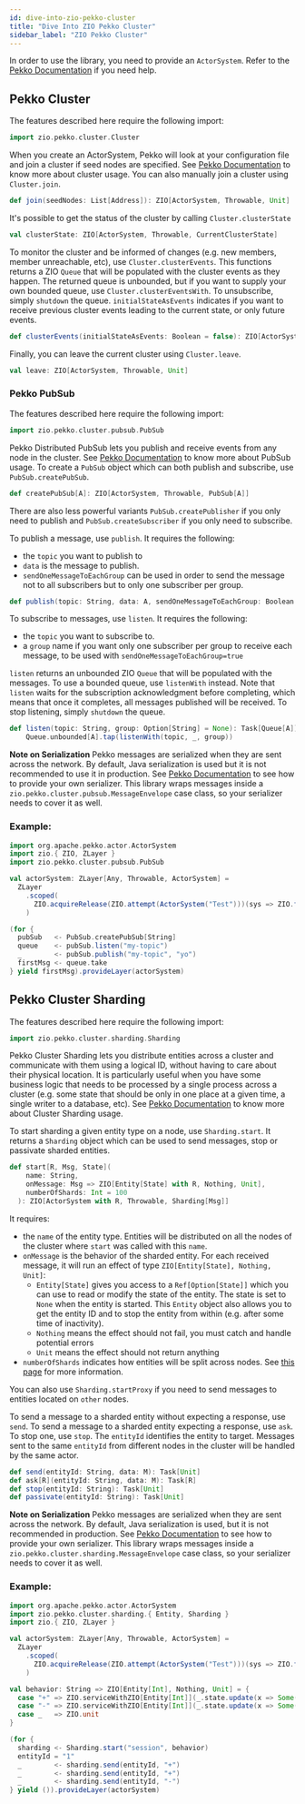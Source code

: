 ```yaml
---
id: dive-into-zio-pekko-cluster
title: "Dive Into ZIO Pekko Cluster"
sidebar_label: "ZIO Pekko Cluster"
---
```


In order to use the library, you need to provide an `ActorSystem`. Refer to the [Pekko Documentation](https://pekko.apache.org/docs/pekko/current/general/actor-systems.html) if you need help.

## Pekko Cluster

The features described here require the following import:

```scala
import zio.pekko.cluster.Cluster
```

When you create an ActorSystem, Pekko will look at your configuration file and join a cluster if seed nodes are specified.
See [Pekko Documentation](https://pekko.apache.org/docs/pekko/current/cluster-usage.html) to know more about cluster usage.
You can also manually join a cluster using `Cluster.join`.

```scala
def join(seedNodes: List[Address]): ZIO[ActorSystem, Throwable, Unit]
```

It's possible to get the status of the cluster by calling `Cluster.clusterState`

```scala
val clusterState: ZIO[ActorSystem, Throwable, CurrentClusterState]
```

To monitor the cluster and be informed of changes (e.g. new members, member unreachable, etc), use `Cluster.clusterEvents`.
This functions returns a ZIO `Queue` that will be populated with the cluster events as they happen.
The returned queue is unbounded, but if you want to supply your own bounded queue, use `Cluster.clusterEventsWith`.
To unsubscribe, simply `shutdown` the queue.
`initialStateAsEvents` indicates if you want to receive previous cluster events leading to the current state, or only future events.

```scala
def clusterEvents(initialStateAsEvents: Boolean = false): ZIO[ActorSystem, Throwable, Queue[ClusterDomainEvent]]
```

Finally, you can leave the current cluster using `Cluster.leave`.

```scala
val leave: ZIO[ActorSystem, Throwable, Unit]
```

### Pekko PubSub

The features described here require the following import:

```scala
import zio.pekko.cluster.pubsub.PubSub
```

Pekko Distributed PubSub lets you publish and receive events from any node in the cluster.
See [Pekko Documentation](https://pekko.apache.org/docs/pekko/current/distributed-pub-sub.html) to know more about PubSub usage.
To create a `PubSub` object which can both publish and subscribe, use `PubSub.createPubSub`.

```scala
def createPubSub[A]: ZIO[ActorSystem, Throwable, PubSub[A]]
```

There are also less powerful variants `PubSub.createPublisher` if you only need to publish and `PubSub.createSubscriber` if you only need to subscribe.

To publish a message, use `publish`. It requires the following:
- the `topic` you want to publish to
- `data` is the message to publish.
- `sendOneMessageToEachGroup` can be used in order to send the message not to all subscribers but to only one subscriber per group.

```scala
def publish(topic: String, data: A, sendOneMessageToEachGroup: Boolean = false): Task[Unit]
```

To subscribe to messages, use `listen`.  It requires the following:
- the `topic` you want to subscribe to.
- a `group` name if you want only one subscriber per group to receive each message, to be used with `sendOneMessageToEachGroup=true`

`listen` returns an unbounded ZIO `Queue` that will be populated with the messages. To use a bounded queue, use `listenWith` instead.
Note that `listen` waits for the subscription acknowledgment before completing, which means that once it completes, all messages published will be received.
To stop listening, simply `shutdown` the queue.

```scala
def listen(topic: String, group: Option[String] = None): Task[Queue[A]] =
    Queue.unbounded[A].tap(listenWith(topic, _, group))
```

**Note on Serialization**
Pekko messages are serialized when they are sent across the network. By default, Java serialization is used but it is not recommended to use it in production.
See [Pekko Documentation](https://pekko.apache.org/docs/pekko/current/serialization.html) to see how to provide your own serializer.
This library wraps messages inside a `zio.pekko.cluster.pubsub.MessageEnvelope` case class, so your serializer needs to cover it as well.

### Example:

```scala
import org.apache.pekko.actor.ActorSystem
import zio.{ ZIO, ZLayer }
import zio.pekko.cluster.pubsub.PubSub

val actorSystem: ZLayer[Any, Throwable, ActorSystem] =
  ZLayer
    .scoped(
      ZIO.acquireRelease(ZIO.attempt(ActorSystem("Test")))(sys => ZIO.fromFuture(_ => sys.terminate()).either)
    )

(for {
  pubSub   <- PubSub.createPubSub[String]
  queue    <- pubSub.listen("my-topic")
  _        <- pubSub.publish("my-topic", "yo")
  firstMsg <- queue.take
} yield firstMsg).provideLayer(actorSystem)
```

## Pekko Cluster Sharding

The features described here require the following import:

```scala
import zio.pekko.cluster.sharding.Sharding
```

Pekko Cluster Sharding lets you distribute entities across a cluster and communicate with them using a logical ID, without having to care about their physical location.
It is particularly useful when you have some business logic that needs to be processed by a single process across a cluster (e.g. some state that should be only in one place at a given time, a single writer to a database, etc).
See [Pekko Documentation](https://pekko.apache.org/docs/pekko/current/cluster-sharding.html) to know more about Cluster Sharding usage.

To start sharding a given entity type on a node, use `Sharding.start`. It returns a `Sharding` object which can be used to send messages, stop or passivate sharded entities.

```scala
def start[R, Msg, State](
    name: String,
    onMessage: Msg => ZIO[Entity[State] with R, Nothing, Unit],
    numberOfShards: Int = 100
  ): ZIO[ActorSystem with R, Throwable, Sharding[Msg]]
```

It requires:
- the `name` of the entity type. Entities will be distributed on all the nodes of the cluster where `start` was called with this `name`.
- `onMessage` is the behavior of the sharded entity. For each received message, it will run an effect of type `ZIO[Entity[State], Nothing, Unit]`:
    - `Entity[State]` gives you access to a `Ref[Option[State]]` which you can use to read or modify the state of the entity. The state is set to `None` when the entity is started. This `Entity` object also allows you to get the entity ID and to stop the entity from within (e.g. after some time of inactivity).
    - `Nothing` means the effect should not fail, you must catch and handle potential errors
    - `Unit` means the effect should not return anything
- `numberOfShards` indicates how entities will be split across nodes. See [this page](https://pekko.apache.org/docs/pekko/current/cluster-sharding.html#basic-example) for more information.

You can also use `Sharding.startProxy` if you need to send messages to entities located on `other` nodes.

To send a message to a sharded entity without expecting a response, use `send`. To send a message to a sharded entity expecting a response, use `ask`. To stop one, use `stop`.
The `entityId` identifies the entity to target. Messages sent to the same `entityId` from different nodes in the cluster will be handled by the same actor.

```scala
def send(entityId: String, data: M): Task[Unit]
def ask[R](entityId: String, data: M): Task[R]
def stop(entityId: String): Task[Unit]
def passivate(entityId: String): Task[Unit]
```

**Note on Serialization**
Pekko messages are serialized when they are sent across the network. By default, Java serialization is used, but it is not recommended in production.
See [Pekko Documentation](https://pekko.apache.org/docs/pekko/current/serialization.html) to see how to provide your own serializer.
This library wraps messages inside a `zio.pekko.cluster.sharding.MessageEnvelope` case class, so your serializer needs to cover it as well.

### Example:

```scala
import org.apache.pekko.actor.ActorSystem
import zio.pekko.cluster.sharding.{ Entity, Sharding }
import zio.{ ZIO, ZLayer }

val actorSystem: ZLayer[Any, Throwable, ActorSystem] =
  ZLayer
    .scoped(
      ZIO.acquireRelease(ZIO.attempt(ActorSystem("Test")))(sys => ZIO.fromFuture(_ => sys.terminate()).either)
    )

val behavior: String => ZIO[Entity[Int], Nothing, Unit] = {
  case "+" => ZIO.serviceWithZIO[Entity[Int]](_.state.update(x => Some(x.getOrElse(0) + 1)))
  case "-" => ZIO.serviceWithZIO[Entity[Int]](_.state.update(x => Some(x.getOrElse(0) - 1)))
  case _   => ZIO.unit
}

(for {
  sharding <- Sharding.start("session", behavior)
  entityId = "1"
  _        <- sharding.send(entityId, "+")
  _        <- sharding.send(entityId, "+")
  _        <- sharding.send(entityId, "-")
} yield ()).provideLayer(actorSystem)
```

